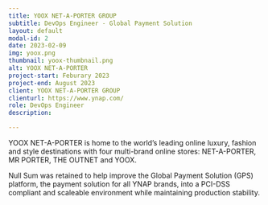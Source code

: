 ```yaml
---
title: YOOX NET-A-PORTER GROUP
subtitle: DevOps Engineer - Global Payment Solution
layout: default
modal-id: 2
date: 2023-02-09
img: yoox.png
thumbnail: yoox-thumbnail.png
alt: YOOX NET-A-PORTER
project-start: Feburary 2023
project-end: August 2023
client: YOOX NET-A-PORTER GROUP
clienturl: https://www.ynap.com/
role: DevOps Engineer
description:

---
```


YOOX NET-A-PORTER is home to the world’s leading online luxury, fashion and style destinations with four multi-brand online stores: NET-A-PORTER, MR PORTER, THE OUTNET and YOOX.

Null Sum was retained to help improve the Global Payment Solution (GPS) platform, the payment solution for all YNAP brands, into a PCI-DSS compliant and scaleable environment while maintaining production stability.